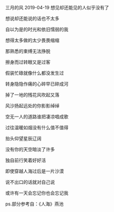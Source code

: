 三月的风
2019-04-19
想见却还能见的人似乎没有了

想说却还能说的话也不太多



自以为是的时光和依旧懦弱的我

想得太多做的太少畏畏缩缩



那熟悉的束缚无法挣脱

擦身而过转眼又是过客



假装忙碌就像什么都没发生过

转身隐隐作痛的心碎早已碎成河



掉了一地的残花风吹起又落

风沙扬起远处的你影影绰绰



空无一人的道路谁把凄凉唱成歌

过往温暖如烟没有什么值不值得



抬头仰望星辰辽阔

没有你的天空暗淡了许多



独自前行笑着好好活

即使穿越人海过后是一片沙漠

说不出口的话就对自己说

或许有一天会忘记你也会忘记我


ps.部分参考自：《人海》燕池